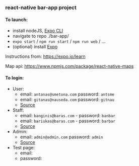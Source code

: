 ### react-native bar-app project

#### To launch:
- install nodeJS, [Expo CLI](https://reactnative.dev/docs/environment-setup)
- navigate to repo ./bar-app/
- `expo start` / `npm run start` / `npm run web` / ...
- (optional) install [Expo](https://play.google.com/store/apps/details?id=host.exp.exponent&hl=en)

Instructions from: https://expo.io/learn

Map api: https://www.npmjs.com/package/react-native-maps

#### To login:
- User:
  - email: `antanas@smetona.com` password: `antsme`
  - email: `gitanas@nauseda.com` password: `gitnau`
  - [Source](https://barappbroker20200515061143.azurewebsites.net/user)
- Staff:
  - email: `banginis@baras.com` - password: `banbar`
  - email: `bariukas@baras.com` - password: `barbar`
  - [Source](https://barappbroker20200515061143.azurewebsites.net/bar)
- Admin:
  - email: `admin@admin.com` password: `admin`
  - [Source](https://barappbroker20200515061143.azurewebsites.net/admin)
- Test page: 
  - email: ` `
  - password: ` `

